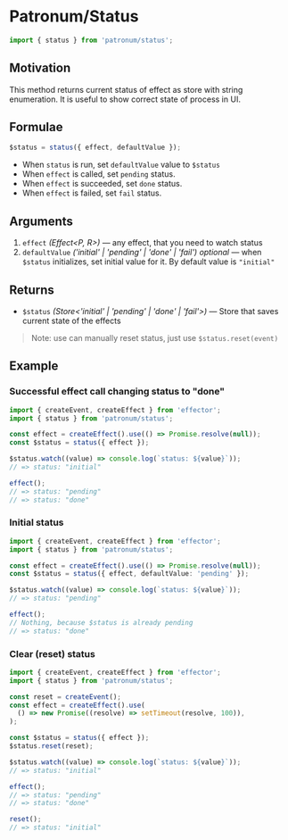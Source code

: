 # Patronum/Status

```ts
import { status } from 'patronum/status';
```

## Motivation

This method returns current status of effect as store with string enumeration.
It is useful to show correct state of process in UI.

## Formulae

```ts
$status = status({ effect, defaultValue });
```

- When `status` is run, set `defaultValue` value to `$status`
- When `effect` is called, set `pending` status.
- When `effect` is succeeded, set `done` status.
- When `effect` is failed, set `fail` status.

## Arguments

1. `effect` _(Effect<P, R>)_ — any effect, that you need to watch status
2. `defaultValue` _('initial' | 'pending' | 'done' | 'fail')_ _optional_ — when `$status` initializes, set initial value for it. By default value is `"initial"`

## Returns

- `$status` _(Store<'initial' | 'pending' | 'done' | 'fail'>)_ — Store that saves current state of the effects

> Note: use can manually reset status, just use `$status.reset(event)`

## Example

### Successful effect call changing status to "done"

```ts
import { createEvent, createEffect } from 'effector';
import { status } from 'patronum/status';

const effect = createEffect().use(() => Promise.resolve(null));
const $status = status({ effect });

$status.watch((value) => console.log(`status: ${value}`));
// => status: "initial"

effect();
// => status: "pending"
// => status: "done"
```

### Initial status

```ts
import { createEvent, createEffect } from 'effector';
import { status } from 'patronum/status';

const effect = createEffect().use(() => Promise.resolve(null));
const $status = status({ effect, defaultValue: 'pending' });

$status.watch((value) => console.log(`status: ${value}`));
// => status: "pending"

effect();
// Nothing, because $status is already pending
// => status: "done"
```

### Clear (reset) status

```ts
import { createEvent, createEffect } from 'effector';
import { status } from 'patronum/status';

const reset = createEvent();
const effect = createEffect().use(
  () => new Promise((resolve) => setTimeout(resolve, 100)),
);

const $status = status({ effect });
$status.reset(reset);

$status.watch((value) => console.log(`status: ${value}`));
// => status: "initial"

effect();
// => status: "pending"
// => status: "done"

reset();
// => status: "initial"
```
